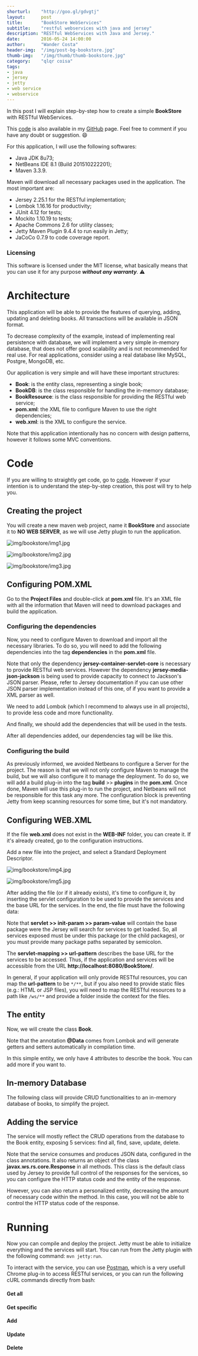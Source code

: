 ```yaml
---
shorturl:    "http://goo.gl/gdvgtj"
layout:      post
title:       "BookStore WebServices"
subtitle:    "restful webservices with java and jersey"
description: "RESTful WebServices with Java and Jersey."
date:        2016-05-24 14:00:00
author:      "Wander Costa"
header-img:  "/img/post-bg-bookstore.jpg"
thumb-img:   "/img/thumb/thumb-bookstore.jpg"
category:    "qlqr coisa"
tags:
- java
- jersey
- jetty
- web service
- webservice
---
```


[github]:https://github.com/rwanderc
[github-project]:https://github.com/rwanderc/book-store
[postman]:http://www.getpostman.com/

In this post I will explain step-by-step how to create a  simple **BookStore** with RESTful WebServices.

This [code][github-project] is also available in my <i class="fa fa-github"></i> [GitHub][github] page. Feel free to comment if you have any doubt or suggestion. :smile:

For this application, I will use the following softwares:

* Java JDK 8u73;
* NetBeans IDE 8.1 (Build 201510222201);
* Maven 3.3.9.

Maven will download all necessary packages used in the application. The most important are:

* Jersey 2.25.1 for the RESTful implementation;
* Lombok 1.16.16 for productivity;
* JUnit 4.12 for tests;
* Mockito 1.10.19 to tests;
* Apache Commons 2.6 for utility classes;
* Jetty Maven Plugin 9.4.4 to run easily in Jetty;
* JaCoCo 0.7.9 to code coverage report.


### Licensing

This software is licensed under the MIT license, what basically means that you can use it for any purpose ___without any warranty___. :warning:


# Architecture

This application will be able to provide the features of querying, adding, updating and deleting books. All transactions will be available in JSON format.

To decrease complexity of the example, instead of implementing real persistence with database, we will implement a very simple in-memory database, that does not offer good scalability and is not recommended for real use. For real applications, consider using a real database like MySQL, Postgre, MongoDB, etc.

Our application is very simple and will have these important structures:

* **Book**: is the entity class, representing a single book;
* **BookDB**: is the class responsible for handling the in-memory database;
* **BookResource**: is the class responsible for providing the RESTful web service;
* **pom.xml**: the XML file to configure Maven to use the right dependencies;
* **web.xml**: is the XML to configure the service.

Note that this application intentionally has no concern with design patterns, however it follows some MVC conventions.


# Code

If you are willing to straightly get code, go to [code][github-project]. However if your intention is to understand the step-by-step creation, this post will try to help you.


## Creating the project

You will create a new maven web project, name it **BookStore** and associate it to **NO WEB SERVER**, as we will use Jetty plugin to run the application.

![img/bookstore/img1.jpg](/img/bookstore/img1.jpg)

![img/bookstore/img2.jpg](/img/bookstore/img2.jpg)

![img/bookstore/img3.jpg](/img/bookstore/img3.jpg)


## Configuring POM.XML

Go to the **Project Files** and double-click at **pom.xml** file. It's an XML file with all the information that Maven will need to download packages and build the application.


### Configuring the dependencies

Now, you need to configure Maven to download and import all the necessary libraries. To do so, you will need to add the following dependencies into the tag **dependencies** in the **pom.xml** file.

<script src="https://gist.github.com/rwanderc/e33a5128e8a88eb020cc661e8baa8a5b.js"></script>

Note that only the dependency **jersey-container-servlet-core** is necessary to provide RESTful web services.
However the dependency **jersey-media-json-jackson** is being used to provide capacity to connect to Jackson's JSON parser. Please, refer to Jersey documentation if you can use other JSON parser implementation instead of this one, of if you want to provide a XML parser as well.

We need to add Lombok (which I recommend to always use in all projects), to provide less code and more functionality.

<script src="https://gist.github.com/rwanderc/0b256d4480e6c12ec3a9a188a729aa60.js"></script>

And finally, we should add the dependencies that will be used in the tests.

<script src="https://gist.github.com/rwanderc/dda4544b29b589b20799a8126cddb3fc.js"></script>

After all dependencies added, our dependencies tag will be like this.

<script src="https://gist.github.com/rwanderc/24d63c00bafe04b11ef6d5b02b3cc539.js"></script>


### Configuring the build

As previously informed, we avoided Netbeans to configure a Server for the project. The reason is that we will not only configure Maven to manage the build, but we will also configure it to manage the deployment. To do so, we will add a build plug-in into the tag **build** >> **plugins** in the **pom.xml**. Once done, Maven will use this plug-in to run the project, and Netbeans will not be responsible for this task any more. The configuration block is preventing Jetty from keep scanning resources for some time, but it's not mandatory.

<script src="https://gist.github.com/rwanderc/c630e0c3da556b5b91738d5a38f27a04.js"></script>


## Configuring WEB.XML

If the file **web.xml** does not exist in the **WEB-INF** folder, you can create it. If it's already created, go to the configuration instructions.

Add a new file into the project, and select a Standard Deployment Descriptor.

![img/bookstore/img4.jpg](/img/bookstore/img4.jpg)

![img/bookstore/img5.jpg](/img/bookstore/img5.jpg)

After adding the file (or if it already exists), it's time to configure it, by inserting the servlet configuration to be used to provide the services and the base URL for the services. In the end, the file must have the following data:

<script src="https://gist.github.com/rwanderc/67dd86e389cb147bc09a85d92b799e14.js"></script>

Note that **servlet >> init-param >> param-value** will contain the base package were the Jersey will search for services to get loaded. So, all services exposed must be under this package (or the child packages), or you must provide many package paths separated by semicolon.

The **servlet-mapping >> url-pattern** describes the base URL for the services to be accessed. Thus, if the application and services will be accessible from the URL **http://localhost:8080/BookStore/**.

In general, if your application will only provide RESTful resources, you can map the **url-pattern** to be `*/**`, but if you also need to provide static files (e.g.: HTML or JSP files), you will need to map the RESTful resources to a path like `/ws/**` and provide a folder inside the context for the files.

<script src="https://gist.github.com/rwanderc/f41316721b08c0fe9616dd2ab6e5b83b.js"></script>


## The entity

Now, we will create the class **Book**.

Note that the annotation **@Data** comes from Lombok and will generate getters and setters automatically in compilation time.

<script src="https://gist.github.com/rwanderc/018726626b7074320fc387adba50f3ff.js"></script>

In this simple entity, we only have 4 attributes to describe the book. You can add more if you want to.


## In-memory Database

The following class will provide CRUD functionalities to an in-memory database of books, to simplify the project.

<script src="https://gist.github.com/rwanderc/a8b4418bc6886bbe8f448b5107fcca5b.js"></script>


## Adding the service

The service will mostly reflect the CRUD operations from the database to the Book entity, exposing 5 services: find all, find, save, update, delete.

Note that the service consumes and produces JSON data, configured in the class annotations.
It also returns an object of the class **javax.ws.rs.core.Response** in all methods. This class is the default class used by Jersey to provide full control of the responses for the services, so you can configure the HTTP status code and the entity of the response.

<script src="https://gist.github.com/rwanderc/d28424b0e9cc60e660461edfec936261.js"></script>

However, you can also return a personalized entity, decreasing the amount of necessary code within the method. In this case, you will not be able to control the HTTP status code of the response.


# Running

Now you can compile and deploy the project. Jetty must be able to initialize everything and the services will start.
You can run from the Jetty plugin with the following command: `mvn jetty:run`.

To interact with the service, you can use [Postman][postman], which is a very usefull Chrome plug-in to access RESTful services, or you can run the following cURL commands directly from bash:


#### Get all ####
<script src="https://gist.github.com/rwanderc/e3975a329153cc9a9cac0cd9605f61cd.js"></script>


#### Get specific ####
<script src="https://gist.github.com/rwanderc/d44a993bb9ded5e9d3ea3fb1ae0b3208.js"></script>


#### Add ####
<script src="https://gist.github.com/rwanderc/b969bcd1fa5d5da235a878dca25ce9cf.js"></script>


#### Update ####
<script src="https://gist.github.com/rwanderc/928b38bfc3e6d559ee115f00947dbd24.js"></script>


#### Delete ####
<script src="https://gist.github.com/rwanderc/6683c2c14b409c4085d7a94bbe24564b.js"></script>
